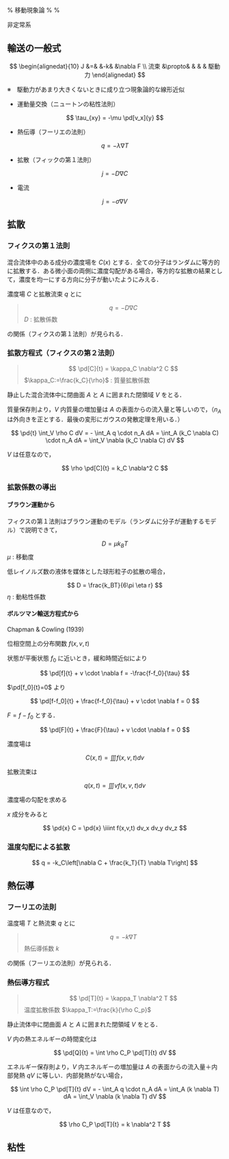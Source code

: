 % 移動現象論
%
%

$$
\newcommand{\d}[2][]{\frac{\mathrm{d} #1}{\mathrm{d} #2}}
\newcommand{\dd}[2][]{\frac{\mathrm{d}^2 #1}{\mathrm{d} {#2}^2}}
\newcommand{\pd}[2][]{\frac{\partial #1}{\partial #2}}
\newcommand{\pdd}[2][]{\frac{\partial^2 #1}{\partial {#2}^2}}
$$

非定常系

## 輸送の一般式

$$
\begin{alignedat}{10}
J    &=&       &-k& &\nabla F \\
流束 &\propto& &  & & 駆動力 
\end{alignedat}
$$

※　駆動力があまり大きくないときに成り立つ現象論的な線形近似

- 運動量交換（ニュートンの粘性法則）

$$
\tau_{xy} = -\mu \pd[v_x]{y}
$$

- 熱伝導（フーリエの法則）

$$
q = - \lambda \nabla T
$$

- 拡散（フィックの第１法則）

$$
j = - D \nabla C
$$

- 電流

$$
j = - \sigma \nabla V
$$


## 拡散

### フィクスの第１法則

混合流体中のある成分の濃度場を $C(x)$ とする．全ての分子はランダムに等方的に拡散する．ある微小面の両側に濃度勾配がある場合，等方的な拡散の結果として，濃度を均一にする方向に分子が動いたようにみえる．

濃度場 $C$ と拡散流束 $q$ とに

> $$
> q = -D \nabla C
> $$
> $D$ : 拡散係数

の関係（フィクスの第１法則）が見られる．

### 拡散方程式（フィクスの第２法則）

> $$
> \pd[C]{t} = \kappa_C \nabla^2 C
> $$
> $\kappa_C:=\frac{k_C}{\rho}$ : 質量拡散係数

静止した混合流体中に閉曲面 $A$ と $A$ に囲まれた閉領域 $V$ をとる．

質量保存則より，$V$ 内質量の増加量は $A$ の表面からの流入量と等しいので，（$n_A$ は外向きを正とする．最後の変形にガウスの発散定理を用いる．）

$$
\pd{t} \int_V \rho C dV = - \int_A q \cdot n_A dA = \int_A (k_C \nabla C) \cdot n_A dA = \int_V \nabla (k_C \nabla C) dV
$$

$V$ は任意なので，

$$
\rho \pd[C]{t} = k_C \nabla^2 C
$$

### 拡散係数の導出

#### ブラウン運動から

フィクスの第１法則はブラウン運動のモデル（ランダムに分子が運動するモデル）で説明できて，

$$
D = \mu k_B T
$$
$\mu$ : 移動度

低レイノルズ数の液体を媒体とした球形粒子の拡散の場合，

$$
D = \frac{k_BT}{6\pi \eta r}
$$
$\eta$ : 動粘性係数

#### ボルツマン輸送方程式から

Chapman & Cowling (1939)

位相空間上の分布関数 $f(x,v,t)$ 

状態が平衡状態 $f_0$ に近いとき，緩和時間近似により

$$
\pd[f]{t} + v \cdot \nabla f = -\frac{f-f_0}{\tau}
$$

$\pd[f_0]{t}=0$ より

$$
\pd[f-f_0]{t} + \frac{f-f_0}{\tau} + v \cdot \nabla f = 0
$$

$F=f-f_0$ とする．

$$
\pd[F]{t} + \frac{F}{\tau} + v \cdot \nabla f = 0
$$

濃度場は

$$
C(x,t) = \iiint f(x,v,t) dv
$$

拡散流束は

$$
q(x,t) = \iiint v f(x,v,t) dv
$$


濃度場の勾配を求める

$x$ 成分をみると

$$
\pd{x} C = \pd{x} \iiint f(x,v,t) dv_x dv_y dv_z
$$

### 温度勾配による拡散

$$
q = -k_C\left[\nabla C + \frac{k_T}{T} \nabla T\right]
$$

## 熱伝導

### フーリエの法則

温度場 $T$ と熱流束 $q$ とに

> $$
> q = - k \nabla T
> $$
> 熱伝導係数 $k$

の関係（フーリエの法則）が見られる．

### 熱伝導方程式

> $$
> \pd[T]{t} = \kappa_T \nabla^2 T
> $$
> 温度拡散係数 $\kappa_T:=\frac{k}{\rho C_p}$

静止流体中に閉曲面 $A$ と $A$ に囲まれた閉領域 $V$ をとる．

$V$ 内の熱エネルギーの時間変化は

$$
\pd[Q]{t} = \int \rho C_P \pd[T]{t} dV
$$

エネルギー保存則より，$V$ 内エネルギーの増加量は $A$ の表面からの流入量＋内部発熱 $qV$ に等しい．内部発熱がない場合，

$$
\int \rho C_P \pd[T]{t} dV = - \int_A q \cdot n_A dA = \int_A (k \nabla T) dA = \int_V \nabla (k \nabla T) dV
$$

$V$ は任意なので，

$$
\rho C_P \pd[T]{t} = k \nabla^2 T
$$

## 粘性





